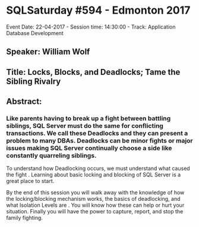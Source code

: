 # SQLSaturday #594 - Edmonton 2017
Event Date: 22-04-2017 - Session time: 14:30:00 - Track: Application  Database Development
## Speaker: William Wolf
## Title: Locks, Blocks, and Deadlocks; Tame the Sibling Rivalry
## Abstract:
### Like parents having to break up a fight between battling siblings, SQL Server must do the same for conflicting transactions. We call these Deadlocks and they can present a problem to many DBAs. Deadlocks can be minor fights or major issues making SQL Server continually choose a side like constantly quarreling siblings.

To understand how Deadlocking occurs, we must understand what caused the fight . Learning about basic locking and blocking of SQL Server is a great place to start.

By the end of this session you will walk away with the knowledge of how the locking/blocking mechanism works, the basics of deadlocking, and what Isolation Levels are . You will know how these can help or hurt your situation.  Finally you will have the power to capture, report, and stop the family fighting.
